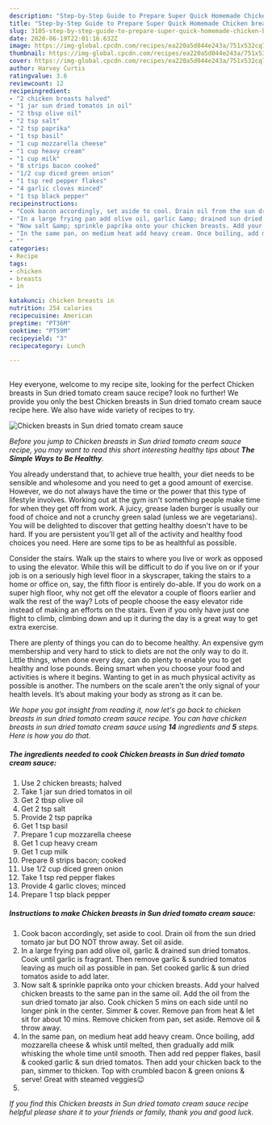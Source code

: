 ```yaml
---
description: "Step-by-Step Guide to Prepare Super Quick Homemade Chicken breasts in Sun dried tomato cream sauce"
title: "Step-by-Step Guide to Prepare Super Quick Homemade Chicken breasts in Sun dried tomato cream sauce"
slug: 3105-step-by-step-guide-to-prepare-super-quick-homemade-chicken-breasts-in-sun-dried-tomato-cream-sauce
date: 2020-06-19T22:01:16.632Z
image: https://img-global.cpcdn.com/recipes/ea220a5d044e243a/751x532cq70/chicken-breasts-in-sun-dried-tomato-cream-sauce-recipe-main-photo.jpg
thumbnail: https://img-global.cpcdn.com/recipes/ea220a5d044e243a/751x532cq70/chicken-breasts-in-sun-dried-tomato-cream-sauce-recipe-main-photo.jpg
cover: https://img-global.cpcdn.com/recipes/ea220a5d044e243a/751x532cq70/chicken-breasts-in-sun-dried-tomato-cream-sauce-recipe-main-photo.jpg
author: Harvey Curtis
ratingvalue: 3.6
reviewcount: 12
recipeingredient:
- "2 chicken breasts halved"
- "1 jar sun dried tomatos in oil"
- "2 tbsp olive oil"
- "2 tsp salt"
- "2 tsp paprika"
- "1 tsp basil"
- "1 cup mozzarella cheese"
- "1 cup heavy cream"
- "1 cup milk"
- "8 strips bacon cooked"
- "1/2 cup diced green onion"
- "1 tsp red pepper flakes"
- "4 garlic cloves minced"
- "1 tsp black pepper"
recipeinstructions:
- "Cook bacon accordingly, set aside to cool. Drain oil from the sun dried tomato jar but DO NOT throw away. Set oil aside."
- "In a large frying pan add olive oil, garlic &amp; drained sun dried tomatos. Cook until garlic is fragrant. Then remove garlic &amp; sundried tomatos leaving as much oil as possible in pan. Set cooked garlic &amp; sun dried tomatos aside to add later."
- "Now salt &amp; sprinkle paprika onto your chicken breasts. Add your halved chicken breasts to the same pan in the same oil. Add the oil from the sun dried tomato jar also. Cook chicken 5 mins on each side until no longer pink in the center. Simmer &amp; cover. Remove pan from heat &amp; let sit for about 10 mins. Remove chicken from pan, set aside. Remove oil &amp; throw away."
- "In the same pan, on medium heat add heavy cream. Once boiling, add mozzarella cheese &amp; whisk until melted, then gradually add milk whisking the whole time until smooth. Then add red pepper flakes, basil &amp; cooked garlic &amp; sun dried tomatos. Then add your chicken back to the pan, simmer to thicken. Top with crumbled bacon &amp; green onions &amp; serve! Great with steamed veggies😉"
- ""
categories:
- Recipe
tags:
- chicken
- breasts
- in

katakunci: chicken breasts in 
nutrition: 254 calories
recipecuisine: American
preptime: "PT36M"
cooktime: "PT59M"
recipeyield: "3"
recipecategory: Lunch

---
```

<br>
Hey everyone, welcome to my recipe site, looking for the perfect Chicken breasts in Sun dried tomato cream sauce recipe? look no further! We provide you only the best Chicken breasts in Sun dried tomato cream sauce recipe here. We also have wide variety of recipes to try.
<br>


![Chicken breasts in Sun dried tomato cream sauce](https://img-global.cpcdn.com/recipes/ea220a5d044e243a/751x532cq70/chicken-breasts-in-sun-dried-tomato-cream-sauce-recipe-main-photo.jpg)

<i>Before you jump to Chicken breasts in Sun dried tomato cream sauce recipe, you may want to read this short interesting healthy tips about <strong>The Simple Ways to Be Healthy</strong>.</i>

You already understand that, to achieve true health, your diet needs to be sensible and wholesome and you need to get a good amount of exercise. However, we do not always have the time or the power that this type of lifestyle involves. Working out at the gym isn't something people make time for when they get off from work. A juicy, grease laden burger is usually our food of choice and not a crunchy green salad (unless we are vegetarians). You will be delighted to discover that getting healthy doesn't have to be hard. If you are persistent you'll get all of the activity and healthy food choices you need. Here are some tips to be as healthful as possible.

Consider the stairs. Walk up the stairs to where you live or work as opposed to using the elevator. While this will be difficult to do if you live on or if your job is on a seriously high level floor in a skyscraper, taking the stairs to a home or office on, say, the fifth floor is entirely do-able. If you do work on a super high floor, why not get off the elevator a couple of floors earlier and walk the rest of the way? Lots of people choose the easy elevator ride instead of making an efforts on the stairs. Even if you only have just one flight to climb, climbing down and up it during the day is a great way to get extra exercise. 

There are plenty of things you can do to become healthy. An expensive gym membership and very hard to stick to diets are not the only way to do it. Little things, when done every day, can do plenty to enable you to get healthy and lose pounds. Being smart when you choose your food and activities is where it begins. Wanting to get in as much physical activity as possible is another. The numbers on the scale aren't the only signal of your health levels. It’s about making your body as strong as it can be. 


<i>We hope you got insight from reading it, now let's go back to chicken breasts in sun dried tomato cream sauce recipe. You can have chicken breasts in sun dried tomato cream sauce using <strong>14</strong> ingredients and <strong>5</strong> steps. Here is how you do that.
</i>

##### The ingredients needed to cook Chicken breasts in Sun dried tomato cream sauce:

1. Use 2 chicken breasts; halved
1. Take 1 jar sun dried tomatos in oil
1. Get 2 tbsp olive oil
1. Get 2 tsp salt
1. Provide 2 tsp paprika
1. Get 1 tsp basil
1. Prepare 1 cup mozzarella cheese
1. Get 1 cup heavy cream
1. Get 1 cup milk
1. Prepare 8 strips bacon; cooked
1. Use 1/2 cup diced green onion
1. Take 1 tsp red pepper flakes
1. Provide 4 garlic cloves; minced
1. Prepare 1 tsp black pepper


##### Instructions to make Chicken breasts in Sun dried tomato cream sauce:

1. Cook bacon accordingly, set aside to cool. Drain oil from the sun dried tomato jar but DO NOT throw away. Set oil aside.
1. In a large frying pan add olive oil, garlic &amp; drained sun dried tomatos. Cook until garlic is fragrant. Then remove garlic &amp; sundried tomatos leaving as much oil as possible in pan. Set cooked garlic &amp; sun dried tomatos aside to add later.
1. Now salt &amp; sprinkle paprika onto your chicken breasts. Add your halved chicken breasts to the same pan in the same oil. Add the oil from the sun dried tomato jar also. Cook chicken 5 mins on each side until no longer pink in the center. Simmer &amp; cover. Remove pan from heat &amp; let sit for about 10 mins. Remove chicken from pan, set aside. Remove oil &amp; throw away.
1. In the same pan, on medium heat add heavy cream. Once boiling, add mozzarella cheese &amp; whisk until melted, then gradually add milk whisking the whole time until smooth. Then add red pepper flakes, basil &amp; cooked garlic &amp; sun dried tomatos. Then add your chicken back to the pan, simmer to thicken. Top with crumbled bacon &amp; green onions &amp; serve! Great with steamed veggies😉
1. 


<i>If you find this Chicken breasts in Sun dried tomato cream sauce recipe helpful please share it to your friends or family, thank you and good luck.</i>
